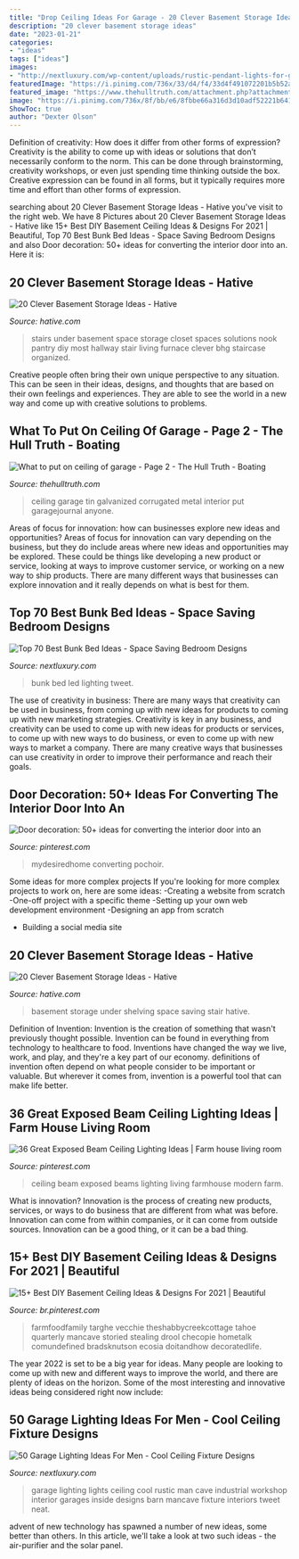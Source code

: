 ```yaml
---
title: "Drop Ceiling Ideas For Garage - 20 Clever Basement Storage Ideas"
description: "20 clever basement storage ideas"
date: "2023-01-21"
categories:
- "ideas"
tags: ["ideas"]
images:
- "http://nextluxury.com/wp-content/uploads/rustic-pendant-lights-for-garage.jpg"
featuredImage: "https://i.pinimg.com/736x/33/d4/f4/33d4f491072201b5b52ab2eb6ed36c06.jpg"
featured_image: "https://www.thehulltruth.com/attachment.php?attachmentid=999573&amp;stc=1&amp;d=1507601288"
image: "https://i.pinimg.com/736x/8f/bb/e6/8fbbe66a316d3d10adf52221b641fb5a.jpg"
ShowToc: true
author: "Dexter Olson"
---
```



Definition of creativity: How does it differ from other forms of expression?
Creativity is the ability to come up with ideas or solutions that don’t necessarily conform to the norm. This can be done through brainstorming, creativity workshops, or even just spending time thinking outside the box. Creative expression can be found in all forms, but it typically requires more time and effort than other forms of expression.

	

		
searching about 20 Clever Basement Storage Ideas - Hative you've visit to the right web. We have 8 Pictures about 20 Clever Basement Storage Ideas - Hative like 15+ Best DIY Basement Ceiling Ideas &amp; Designs For 2021 | Beautiful, Top 70 Best Bunk Bed Ideas - Space Saving Bedroom Designs and also Door decoration: 50+ ideas for converting the interior door into an. Here it is:
		
    
## 20 Clever Basement Storage Ideas - Hative

<img loading=lazy src="https://hative.com/wp-content/uploads/2014/05/basement-storage-ideas/17-closet-under-stairs.jpg" onerror="this.onerror=null;this.src='https://tse1.mm.bing.net/th?id=OIP.iIoh6amHePg0P-rBL1XN7gHaJ4&amp;pid=15.1';" alt="20 Clever Basement Storage Ideas - Hative">

_Source: hative.com_

>stairs under basement space storage closet spaces solutions nook pantry diy most hallway stair living furnace clever bhg staircase organized. 

	

Creative people often bring their own unique perspective to any situation. This can be seen in their ideas, designs, and thoughts that are based on their own feelings and experiences. They are able to see the world in a new way and come up with creative solutions to problems.

    
## What To Put On Ceiling Of Garage - Page 2 - The Hull Truth - Boating

<img loading=lazy src="https://www.thehulltruth.com/attachment.php?attachmentid=999573&amp;stc=1&amp;d=1507601288" onerror="this.onerror=null;this.src='https://tse2.mm.bing.net/th?id=OIP.l4b5AgUx2MTEVb7JsuQXTwHaFk&amp;pid=15.1';" alt="What to put on ceiling of garage - Page 2 - The Hull Truth - Boating">

_Source: thehulltruth.com_

>ceiling garage tin galvanized corrugated metal interior put garagejournal anyone. 

	

Areas of focus for innovation: how can businesses explore new ideas and opportunities?
Areas of focus for innovation can vary depending on the business, but they do include areas where new ideas and opportunities may be explored. These could be things like developing a new product or service, looking at ways to improve customer service, or working on a new way to ship products. There are many different ways that businesses can explore innovation and it really depends on what is best for them.

    
## Top 70 Best Bunk Bed Ideas - Space Saving Bedroom Designs

<img loading=lazy src="http://nextluxury.com/wp-content/uploads/led-lighting-bunk-bed-ideas.jpg" onerror="this.onerror=null;this.src='https://tse4.mm.bing.net/th?id=OIP.rsBl2cIru8cPB0QmTvw5rgAAAA&amp;pid=15.1';" alt="Top 70 Best Bunk Bed Ideas - Space Saving Bedroom Designs">

_Source: nextluxury.com_

>bunk bed led lighting tweet. 

	

The use of creativity in business: There are many ways that creativity can be used in business, from coming up with new ideas for products to coming up with new marketing strategies.
Creativity is key in any business, and creativity can be used to come up with new ideas for products or services, to come up with new ways to do business, or even to come up with new ways to market a company. There are many creative ways that businesses can use creativity in order to improve their performance and reach their goals.

    
## Door Decoration: 50+ Ideas For Converting The Interior Door Into An

<img loading=lazy src="https://i.pinimg.com/736x/33/d4/f4/33d4f491072201b5b52ab2eb6ed36c06.jpg" onerror="this.onerror=null;this.src='https://tse1.mm.bing.net/th?id=OIP.k_7eH_VVT0iqzVsgGUySmwHaLI&amp;pid=15.1';" alt="Door decoration: 50+ ideas for converting the interior door into an">

_Source: pinterest.com_

>mydesiredhome converting pochoir. 

	

Some ideas for more complex projects
If you're looking for more complex projects to work on, here are some ideas: 
-Creating a website from scratch 
-One-off project with a specific theme 
-Setting up your own web development environment 
-Designing an app from scratch 
- Building a social media site

    
## 20 Clever Basement Storage Ideas - Hative

<img loading=lazy src="https://hative.com/wp-content/uploads/2014/05/basement-storage-ideas/8-under-stair-space-saving-shelving.jpg" onerror="this.onerror=null;this.src='https://tse1.mm.bing.net/th?id=OIP.5Okxy6-XP6dIGwwWUNT-YgHaL3&amp;pid=15.1';" alt="20 Clever Basement Storage Ideas - Hative">

_Source: hative.com_

>basement storage under shelving space saving stair hative. 

	

Definition of Invention:
Invention is the creation of something that wasn't previously thought possible. Invention can be found in everything from technology to healthcare to food. Inventions have changed the way we live, work, and play, and they're a key part of our economy. definitions of invention often depend on what people consider to be important or valuable. But wherever it comes from, invention is a powerful tool that can make life better.

    
## 36 Great Exposed Beam Ceiling Lighting Ideas | Farm House Living Room

<img loading=lazy src="https://i.pinimg.com/736x/12/e4/cf/12e4cf8c5da6467415a1ebbb8c557fc6.jpg" onerror="this.onerror=null;this.src='https://tse2.mm.bing.net/th?id=OIP.6SlXCFi4TRP0KnZZmsX8LAHaLH&amp;pid=15.1';" alt="36 Great Exposed Beam Ceiling Lighting Ideas | Farm house living room">

_Source: pinterest.com_

>ceiling beam exposed beams lighting living farmhouse modern farm. 

	

What is innovation?
Innovation is the process of creating new products, services, or ways to do business that are different from what was before. Innovation can come from within companies, or it can come from outside sources. Innovation can be a good thing, or it can be a bad thing.

    
## 15+ Best DIY Basement Ceiling Ideas &amp; Designs For 2021 | Beautiful

<img loading=lazy src="https://i.pinimg.com/736x/8f/bb/e6/8fbbe66a316d3d10adf52221b641fb5a.jpg" onerror="this.onerror=null;this.src='https://tse2.mm.bing.net/th?id=OIP.JvL31kp-oLcNAAi74SgadAHaKh&amp;pid=15.1';" alt="15+ Best DIY Basement Ceiling Ideas &amp; Designs For 2021 | Beautiful">

_Source: br.pinterest.com_

>farmfoodfamily targhe vecchie theshabbycreekcottage tahoe quarterly mancave storied stealing drool checopie hometalk comundefined bradsknutson ecosia doitandhow decoratedlife. 

	

The year 2022 is set to be a big year for ideas. Many people are looking to come up with new and different ways to improve the world, and there are plenty of ideas on the horizon. Some of the most interesting and innovative ideas being considered right now include: 

    
## 50 Garage Lighting Ideas For Men - Cool Ceiling Fixture Designs

<img loading=lazy src="http://nextluxury.com/wp-content/uploads/rustic-pendant-lights-for-garage.jpg" onerror="this.onerror=null;this.src='https://tse4.mm.bing.net/th?id=OIP.UPhXdPcT1DJ2xzsNzSYrbAHaE8&amp;pid=15.1';" alt="50 Garage Lighting Ideas For Men - Cool Ceiling Fixture Designs">

_Source: nextluxury.com_

>garage lighting lights ceiling cool rustic man cave industrial workshop interior garages inside designs barn mancave fixture interiors tweet neat. 

	

advent of new technology has spawned a number of new ideas, some better than others. In this article, we'll take a look at two such ideas - the air-purifier and the solar panel.


